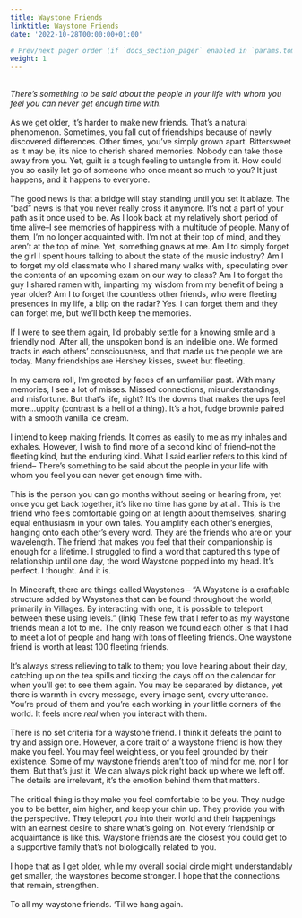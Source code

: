 ```yaml
---
title: Waystone Friends
linktitle: Waystone Friends
date: '2022-10-28T00:00:00+01:00'

# Prev/next pager order (if `docs_section_pager` enabled in `params.toml`)
weight: 1
---
```


<em><br>There’s something to be said about the people in your life with whom you feel you can never get enough time with. </em>
<br><br>
As we get older, it’s harder to make new friends. That’s a natural phenomenon. Sometimes, you fall out of friendships because of newly discovered differences. Other times, you’ve simply grown apart. Bittersweet as it may be, it’s nice to cherish shared memories. Nobody can take those away from you. Yet, guilt is a tough feeling to untangle from it. How could you so easily let go of someone who once meant so much to you? It just happens, and it happens to everyone.
<br> <br>
The good news is that a bridge will stay standing until you set it ablaze. The “bad” news is that you never really cross it anymore. It’s not a part of your path as it once used to be. 
As I look back at my relatively short period of time alive–I see memories of happiness with a multitude of people. Many of them, I’m no longer acquainted with. I’m not at their top of mind, and they aren’t at the top of mine. Yet, something gnaws at me. Am I to simply forget the girl I spent hours talking to about the state of the music industry? Am I to forget my old classmate who I shared many walks with, speculating over the contents of an upcoming exam on our way to class? Am I to forget the guy I shared ramen with, imparting my wisdom from my benefit of being a year older? Am I to forget the countless other friends, who were fleeting presences in my life, a blip on the radar? Yes. I can forget them and they can forget me, but we’ll both keep the memories. 
<br> <br>
If I were to see them again, I’d probably settle for a knowing smile and a friendly nod. After all, the unspoken bond is an indelible one. We formed tracts in each others’ consciousness, and that made us the people we are today. Many friendships are Hershey kisses, sweet but fleeting.
<br> <br> 
In my camera roll, I’m greeted by faces of an unfamiliar past. With many memories, I see a lot of misses. Missed connections, misunderstandings, and misfortune. But that’s life, right? It’s the downs that makes the ups feel more…uppity (contrast is a hell of a thing). It’s a hot, fudge brownie paired with a smooth vanilla ice cream. 
<br> <br>
I intend to keep making friends. It comes as easily to me as my inhales and exhales. However, I wish to find more of a second kind of friend–not the fleeting kind, but the enduring kind. 
What I said earlier refers to this kind of friend–
There’s something to be said about the people in your life with whom you feel you can never get enough time with. 
<br> <br>
This is the person you can go months without seeing or hearing from, yet once you get back together, it’s like no time has gone by at all. This is the friend who feels comfortable going on at length about themselves, sharing equal enthusiasm in your own tales. You amplify each other’s energies, hanging onto each other’s every word. They are the friends who are on your wavelength. The friend that makes you feel that their companionship is enough for a lifetime. 
I struggled to find a word that captured this type of relationship until one day, the word Waystone popped into my head. It’s perfect. I thought. And it is. 
<br> <br>
In Minecraft, there are things called Waystones – “A Waystone is a craftable structure added by Waystones that can be found throughout the world, primarily in Villages. By interacting with one, it is possible to teleport between these using levels.” (link)
These few that I refer to as my waystone friends mean a lot to me. The only reason we found each other is that I had to meet a lot of people and hang with tons of fleeting friends. One waystone friend is worth at least 100 fleeting friends. 
<br> <br>
It’s always stress relieving to talk to them; you love hearing about their day, catching up on the tea spills and ticking the days off on the calendar for when you’ll get to see them again.
You may be separated by distance, yet there is warmth in every message, every image sent, every utterance. You’re proud of them and you’re each working in your little corners of the world. It feels more *real* when you interact with them. 
<br> <br>
There is no set criteria for a waystone friend. I think it defeats the point to try and assign one. However, a core trait of a waystone friend is how they make you feel. You may feel weightless, or you feel grounded by their existence. Some of my waystone friends aren’t top of mind for me, nor I for them. But that’s just it. We can always pick right back up where we left off. The details are irrelevant, it’s the emotion behind them that matters. 
<br> <br>
The critical thing is they make you feel comfortable to be you. They nudge you to be better, aim higher, and keep your chin up. They provide you with the perspective. They teleport you into their world and their happenings with an earnest desire to share what’s going on. Not every friendship or acquaintance is like this. Waystone friends are the closest you could get to a supportive family that’s not biologically related to you. 
<br> <br>
I hope that as I get older, while my overall social circle might understandably get smaller, the waystones become stronger. I hope that the connections that remain, strengthen. 
<br> <br>
To all my waystone friends. ‘Til we hang again.
